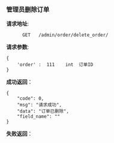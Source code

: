### 管理员删除订单

**请求地址**:
```
      GET   /admin/order/delete_order/
```

**请求参数**:
```
{
    'order' :  111    int  订单ID
}
```

**成功返回**：
```
{
    "code": 0,
    "msg": "请求成功",
    "data": "订单已删除",
    "field_name": ""
}
```

**失败返回**：
```

```